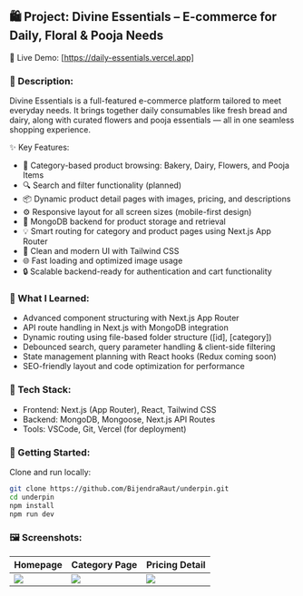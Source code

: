 ## 🛍️ Project: Divine Essentials – E-commerce for Daily, Floral & Pooja Needs

🔗 Live Demo: [https://daily-essentials.vercel.app]

### 📜 Description:
Divine Essentials is a full-featured e-commerce platform tailored to meet everyday needs. It brings together daily consumables like fresh bread and dairy, along with curated flowers and pooja essentials — all in one seamless shopping experience.

✨ Key Features:
- 🛒 Category-based product browsing: Bakery, Dairy, Flowers, and Pooja Items
- 🔍 Search and filter functionality (planned)
- 📦 Dynamic product detail pages with images, pricing, and descriptions
- ⚙️ Responsive layout for all screen sizes (mobile-first design)
- 💾 MongoDB backend for product storage and retrieval
- 💡 Smart routing for category and product pages using Next.js App Router
- 🎨 Clean and modern UI with Tailwind CSS
- 🌐 Fast loading and optimized image usage
- 🔒 Scalable backend-ready for authentication and cart functionality

### 🧠 What I Learned:
- Advanced component structuring with Next.js App Router
- API route handling in Next.js with MongoDB integration
- Dynamic routing using file-based folder structure ([id], [category])
- Debounced search, query parameter handling & client-side filtering
- State management planning with React hooks (Redux coming soon)
- SEO-friendly layout and code optimization for performance

### 🧰 Tech Stack:
- Frontend: Next.js (App Router), React, Tailwind CSS
- Backend: MongoDB, Mongoose, Next.js API Routes
- Tools: VSCode, Git, Vercel (for deployment)


### 🚀 Getting Started:
Clone and run locally:
```bash
git clone https://github.com/BijendraRaut/underpin.git
cd underpin
npm install
npm run dev
```

### 🖼️ Screenshots:
| Homepage | Category Page | Pricing Detail |
|----------|----------------|----------------|
| ![](https://daily-essentials.vercel.app/images/home.png) | ![](https://daily-essentials.vercel.app/images/category.png) | ![](https://daily-essentials.vercel.app/images/pricing.png) |



